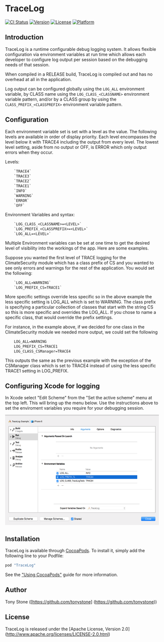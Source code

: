 # TraceLog

[![CI Status](http://img.shields.io/travis/tonystone/TraceLog.svg?style=flat)](https://travis-ci.org/tonystone/TraceLog)
[![Version](https://img.shields.io/cocoapods/v/TraceLog.svg?style=flat)](http://cocoadocs.org/docsets/TraceLog)
[![License](https://img.shields.io/cocoapods/l/TraceLog.svg?style=flat)](http://cocoadocs.org/docsets/TraceLog)
[![Platform](https://img.shields.io/cocoapods/p/TraceLog.svg?style=flat)](http://cocoadocs.org/docsets/TraceLog)


## Introduction
    
TraceLog is a runtime configurable debug logging system.  It allows flexible
configuration via environment variables at run time which allows each developer
to configure log output per session based on the debugging needs of that session.

When compiled in a RELEASE build, TraceLog is compiled out and has no overhead at
all in the application.

Log output can be configured globally using the `LOG_ALL` environment variable,
by CLASS name using the `LOG_CLASS_<CLASSNAME>` environment variable pattern,
and/or by a CLASS group by using the `CLASS_PREFIX_<CLASSPREFIX>` environment
variable pattern.

## Configuration

Each environment variable set is set with a level as the value.  The following
levels are available in order of display priority.  Each level encompasses the
level below it with TRACE4 including the output from every level.  The lowest
level setting, aside from no output or OFF, is ERROR which only output errors when
they occur.

Levels:

        `TRACE4`
        `TRACE3`
        `TRACE2`
        `TRACE1`
        `INFO`
        `WARNING`
        `ERROR`
        `OFF`

Environment Variables and syntax:

        `LOG_CLASS_<CLASSNAME>=<LEVEL>`
        `LOG_PREFIX_<CLASSPREFIX>=<LEVEL>`
        `LOG_ALL=<LEVEL>`


Multiple Environment variables can be set at one time to get the desired level
of visibility into the workings of the app.  Here are some examples.

Suppose you wanted the first level of TRACE logging for the ClimateSecurity module
which has a class prefix of CS and you wanted to see only errors and warnings for
the rest of the application.  You would set the following:

        `LOG_ALL=WARNING`
        `LOG_PREFIX_CS=TRACE1`

More specific settings override less specific so in the above example the less specific
setting is LOG_ALL which is set to WARNING.  The class prefix is specifying a particular
collection of classes that start with the string CS so this is more specific and overrides
the LOG_ALL.  If you chose to name a specific class, that would override the prefix settings.

For instance, in the example above, if we decided for one class in the ClimateSecurity module
we needed more output, we could set the following

        LOG_ALL=WARNING
        LOG_PREFIX_CS=TRACE1
        LOG_CLASS_CSManager=TRACE4

This outputs the same as the previous example with the exception of the CSManager class
which is set to TRACE4 instead of using the less specific TRACE1 setting in LOG_PREFIX.

## Configuring Xcode for logging

In Xcode select "Edit Scheme" from the "Set the active scheme" menu at the top left.  This will 
bring up the menu below.  Use the instructions above to set the enviroment variables you require 
for your debugging session.

<img src=Docs/Xcode-environment-setup-screenshot.png width=597 height=361 />

## Installation

TraceLog is available through [CocoaPods](http://cocoapods.org). To install
it, simply add the following line to your Podfile:

```ruby
pod "TraceLog"
```

See the ["Using CocoaPods"](https://guides.cocoapods.org/using/using-cocoapods.html) guide for more information.

## Author

Tony Stone ([https://github.com/tonystone] (https://github.com/tonystone))

## License

TraceLog is released under the [Apache License, Version 2.0] (http://www.apache.org/licenses/LICENSE-2.0.html)

